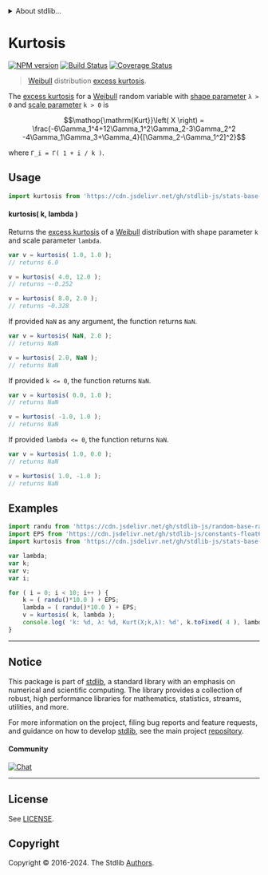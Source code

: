 <!--

@license Apache-2.0

Copyright (c) 2018 The Stdlib Authors.

Licensed under the Apache License, Version 2.0 (the "License");
you may not use this file except in compliance with the License.
You may obtain a copy of the License at

   http://www.apache.org/licenses/LICENSE-2.0

Unless required by applicable law or agreed to in writing, software
distributed under the License is distributed on an "AS IS" BASIS,
WITHOUT WARRANTIES OR CONDITIONS OF ANY KIND, either express or implied.
See the License for the specific language governing permissions and
limitations under the License.

-->


<details>
  <summary>
    About stdlib...
  </summary>
  <p>We believe in a future in which the web is a preferred environment for numerical computation. To help realize this future, we've built stdlib. stdlib is a standard library, with an emphasis on numerical and scientific computation, written in JavaScript (and C) for execution in browsers and in Node.js.</p>
  <p>The library is fully decomposable, being architected in such a way that you can swap out and mix and match APIs and functionality to cater to your exact preferences and use cases.</p>
  <p>When you use stdlib, you can be absolutely certain that you are using the most thorough, rigorous, well-written, studied, documented, tested, measured, and high-quality code out there.</p>
  <p>To join us in bringing numerical computing to the web, get started by checking us out on <a href="https://github.com/stdlib-js/stdlib">GitHub</a>, and please consider <a href="https://opencollective.com/stdlib">financially supporting stdlib</a>. We greatly appreciate your continued support!</p>
</details>

# Kurtosis

[![NPM version][npm-image]][npm-url] [![Build Status][test-image]][test-url] [![Coverage Status][coverage-image]][coverage-url] <!-- [![dependencies][dependencies-image]][dependencies-url] -->

> [Weibull][weibull-distribution] distribution [excess kurtosis][kurtosis].

<!-- Section to include introductory text. Make sure to keep an empty line after the intro `section` element and another before the `/section` close. -->

<section class="intro">

The [excess kurtosis][kurtosis] for a [Weibull][weibull-distribution] random variable with [shape parameter][shape] `λ > 0` and [scale parameter][scale] `k > 0` is

<!-- <equation class="equation" label="eq:weibull_kurtosis" align="center" raw="\operatorname{Kurt}\left( X \right) = \frac{-6\Gamma_1^4+12\Gamma_1^2\Gamma_2-3\Gamma_2^2 -4\Gamma_1\Gamma_3+\Gamma_4}{[\Gamma_2-\Gamma_1^2]^2}" alt="Excess kurtosis for a Weibull distribution."> -->

```math
\mathop{\mathrm{Kurt}}\left( X \right) = \frac{-6\Gamma_1^4+12\Gamma_1^2\Gamma_2-3\Gamma_2^2 -4\Gamma_1\Gamma_3+\Gamma_4}{[\Gamma_2-\Gamma_1^2]^2}
```

<!-- <div class="equation" align="center" data-raw-text="\operatorname{Kurt}\left( X \right) = \frac{-6\Gamma_1^4+12\Gamma_1^2\Gamma_2-3\Gamma_2^2 -4\Gamma_1\Gamma_3+\Gamma_4}{[\Gamma_2-\Gamma_1^2]^2}" data-equation="eq:weibull_kurtosis">
    <img src="https://cdn.jsdelivr.net/gh/stdlib-js/stdlib@51534079fef45e990850102147e8945fb023d1d0/lib/node_modules/@stdlib/stats/base/dists/weibull/kurtosis/docs/img/equation_weibull_kurtosis.svg" alt="Excess kurtosis for a Weibull distribution.">
    <br>
</div> -->

<!-- </equation> -->

where `Γ_i = Γ( 1 + i / k )`.

</section>

<!-- /.intro -->

<!-- Package usage documentation. -->



<section class="usage">

## Usage

```javascript
import kurtosis from 'https://cdn.jsdelivr.net/gh/stdlib-js/stats-base-dists-weibull-kurtosis@deno/mod.js';
```

#### kurtosis( k, lambda )

Returns the [excess kurtosis][kurtosis] of a [Weibull][weibull-distribution] distribution with shape parameter `k` and scale parameter `lambda`.

```javascript
var v = kurtosis( 1.0, 1.0 );
// returns 6.0

v = kurtosis( 4.0, 12.0 );
// returns ~-0.252

v = kurtosis( 8.0, 2.0 );
// returns ~0.328
```

If provided `NaN` as any argument, the function returns `NaN`.

```javascript
var v = kurtosis( NaN, 2.0 );
// returns NaN

v = kurtosis( 2.0, NaN );
// returns NaN
```

If provided `k <= 0`, the function returns `NaN`.

```javascript
var v = kurtosis( 0.0, 1.0 );
// returns NaN

v = kurtosis( -1.0, 1.0 );
// returns NaN
```

If provided `lambda <= 0`, the function returns `NaN`.

```javascript
var v = kurtosis( 1.0, 0.0 );
// returns NaN

v = kurtosis( 1.0, -1.0 );
// returns NaN
```

</section>

<!-- /.usage -->

<!-- Package usage notes. Make sure to keep an empty line after the `section` element and another before the `/section` close. -->

<section class="notes">

</section>

<!-- /.notes -->

<!-- Package usage examples. -->

<section class="examples">

## Examples

<!-- eslint no-undef: "error" -->

```javascript
import randu from 'https://cdn.jsdelivr.net/gh/stdlib-js/random-base-randu@deno/mod.js';
import EPS from 'https://cdn.jsdelivr.net/gh/stdlib-js/constants-float64-eps@deno/mod.js';
import kurtosis from 'https://cdn.jsdelivr.net/gh/stdlib-js/stats-base-dists-weibull-kurtosis@deno/mod.js';

var lambda;
var k;
var v;
var i;

for ( i = 0; i < 10; i++ ) {
    k = ( randu()*10.0 ) + EPS;
    lambda = ( randu()*10.0 ) + EPS;
    v = kurtosis( k, lambda );
    console.log( 'k: %d, λ: %d, Kurt(X;k,λ): %d', k.toFixed( 4 ), lambda.toFixed( 4 ), v.toFixed( 4 ) );
}
```

</section>

<!-- /.examples -->

<!-- Section to include cited references. If references are included, add a horizontal rule *before* the section. Make sure to keep an empty line after the `section` element and another before the `/section` close. -->

<section class="references">

</section>

<!-- /.references -->

<!-- Section for related `stdlib` packages. Do not manually edit this section, as it is automatically populated. -->

<section class="related">

</section>

<!-- /.related -->

<!-- Section for all links. Make sure to keep an empty line after the `section` element and another before the `/section` close. -->


<section class="main-repo" >

* * *

## Notice

This package is part of [stdlib][stdlib], a standard library with an emphasis on numerical and scientific computing. The library provides a collection of robust, high performance libraries for mathematics, statistics, streams, utilities, and more.

For more information on the project, filing bug reports and feature requests, and guidance on how to develop [stdlib][stdlib], see the main project [repository][stdlib].

#### Community

[![Chat][chat-image]][chat-url]

---

## License

See [LICENSE][stdlib-license].


## Copyright

Copyright &copy; 2016-2024. The Stdlib [Authors][stdlib-authors].

</section>

<!-- /.stdlib -->

<!-- Section for all links. Make sure to keep an empty line after the `section` element and another before the `/section` close. -->

<section class="links">

[npm-image]: http://img.shields.io/npm/v/@stdlib/stats-base-dists-weibull-kurtosis.svg
[npm-url]: https://npmjs.org/package/@stdlib/stats-base-dists-weibull-kurtosis

[test-image]: https://github.com/stdlib-js/stats-base-dists-weibull-kurtosis/actions/workflows/test.yml/badge.svg?branch=main
[test-url]: https://github.com/stdlib-js/stats-base-dists-weibull-kurtosis/actions/workflows/test.yml?query=branch:main

[coverage-image]: https://img.shields.io/codecov/c/github/stdlib-js/stats-base-dists-weibull-kurtosis/main.svg
[coverage-url]: https://codecov.io/github/stdlib-js/stats-base-dists-weibull-kurtosis?branch=main

<!--

[dependencies-image]: https://img.shields.io/david/stdlib-js/stats-base-dists-weibull-kurtosis.svg
[dependencies-url]: https://david-dm.org/stdlib-js/stats-base-dists-weibull-kurtosis/main

-->

[chat-image]: https://img.shields.io/gitter/room/stdlib-js/stdlib.svg
[chat-url]: https://app.gitter.im/#/room/#stdlib-js_stdlib:gitter.im

[stdlib]: https://github.com/stdlib-js/stdlib

[stdlib-authors]: https://github.com/stdlib-js/stdlib/graphs/contributors

[umd]: https://github.com/umdjs/umd
[es-module]: https://developer.mozilla.org/en-US/docs/Web/JavaScript/Guide/Modules

[deno-url]: https://github.com/stdlib-js/stats-base-dists-weibull-kurtosis/tree/deno
[umd-url]: https://github.com/stdlib-js/stats-base-dists-weibull-kurtosis/tree/umd
[esm-url]: https://github.com/stdlib-js/stats-base-dists-weibull-kurtosis/tree/esm
[branches-url]: https://github.com/stdlib-js/stats-base-dists-weibull-kurtosis/blob/main/branches.md

[stdlib-license]: https://raw.githubusercontent.com/stdlib-js/stats-base-dists-weibull-kurtosis/main/LICENSE

[weibull-distribution]: https://en.wikipedia.org/wiki/Weibull_distribution

[kurtosis]: https://en.wikipedia.org/wiki/Kurtosis

[shape]: https://en.wikipedia.org/wiki/Shape_parameter

[scale]: https://en.wikipedia.org/wiki/Scale_parameter

</section>

<!-- /.links -->
